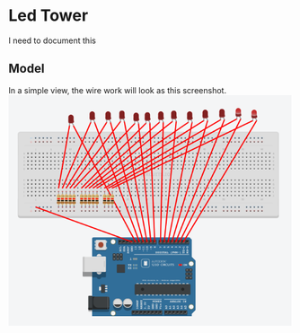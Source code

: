 # Led Tower

I need to document this

## Model
In a simple view, the wire work will look as this screenshot.
![screenshot-wire-model.png](screenshot-wire-model.png)
